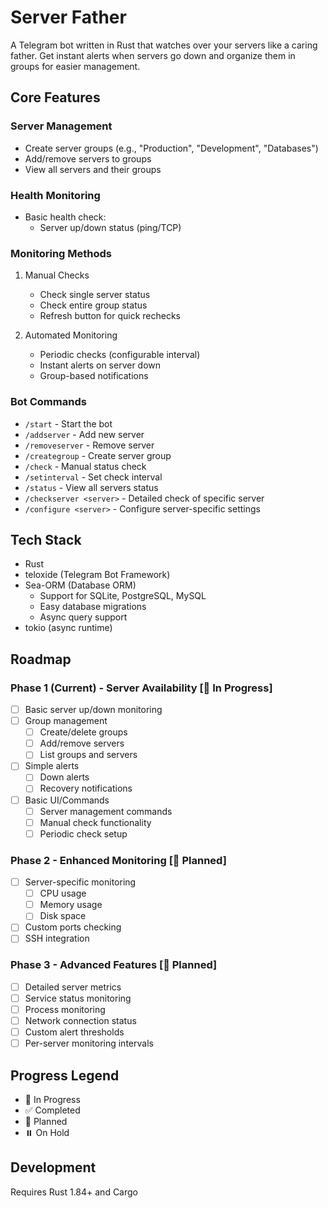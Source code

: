 # Server Father

A Telegram bot written in Rust that watches over your servers like a caring father. Get instant alerts when servers go down and organize them in groups for easier management.

## Core Features

### Server Management
- Create server groups (e.g., "Production", "Development", "Databases")
- Add/remove servers to groups
- View all servers and their groups

### Health Monitoring
- Basic health check:
  - Server up/down status (ping/TCP)

### Monitoring Methods
1. Manual Checks
   - Check single server status
   - Check entire group status
   - Refresh button for quick rechecks

2. Automated Monitoring
   - Periodic checks (configurable interval)
   - Instant alerts on server down
   - Group-based notifications

### Bot Commands
- `/start` - Start the bot
- `/addserver` - Add new server
- `/removeserver` - Remove server
- `/creategroup` - Create server group
- `/check` - Manual status check
- `/setinterval` - Set check interval
- `/status` - View all servers status
- `/checkserver <server>` - Detailed check of specific server
- `/configure <server>` - Configure server-specific settings

## Tech Stack
- Rust
- teloxide (Telegram Bot Framework)
- Sea-ORM (Database ORM)
  - Support for SQLite, PostgreSQL, MySQL
  - Easy database migrations
  - Async query support
- tokio (async runtime)

## Roadmap
### Phase 1 (Current) - Server Availability [🚧 In Progress]
- [ ] Basic server up/down monitoring
- [ ] Group management
  - [ ] Create/delete groups
  - [ ] Add/remove servers
  - [ ] List groups and servers
- [ ] Simple alerts
  - [ ] Down alerts
  - [ ] Recovery notifications
- [ ] Basic UI/Commands
  - [ ] Server management commands
  - [ ] Manual check functionality
  - [ ] Periodic check setup

### Phase 2 - Enhanced Monitoring [📅 Planned]
- [ ] Server-specific monitoring
  - [ ] CPU usage
  - [ ] Memory usage
  - [ ] Disk space
- [ ] Custom ports checking
- [ ] SSH integration

### Phase 3 - Advanced Features [📅 Planned]
- [ ] Detailed server metrics
- [ ] Service status monitoring
- [ ] Process monitoring
- [ ] Network connection status
- [ ] Custom alert thresholds
- [ ] Per-server monitoring intervals

## Progress Legend
- 🚧 In Progress
- ✅ Completed
- 📅 Planned
- ⏸️ On Hold

## Development
Requires Rust 1.84+ and Cargo